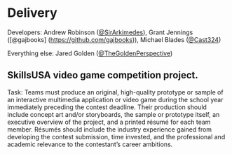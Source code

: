 Delivery
========

Developers: Andrew Robinson ([@SirArkimedes](https://github.com/SirArkimedes)), Grant Jennings ([@gajbooks] (https://github.com/gajbooks)), Michael Blades ([@Cast324](https://github.com/Cast324))

Everything else: Jared Golden ([@TheGoldenPerspective](https://github.com/TheGoldenPerspective))

SkillsUSA video game competition project.
-----------
Task: Teams must produce an original, high-quality prototype or sample of an interactive multimedia application or video game during the school year immediately preceding the contest deadline. Their production should include concept art and/or storyboards, the sample or prototype itself, an executive overview of the project, and a printed résumé for each team member. Résumés should include the industry experience gained from developing the contest submission, time invested, and the professional and academic relevance to the contestant’s career ambitions.
